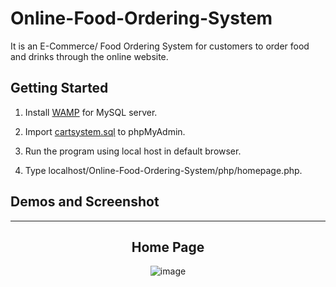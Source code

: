 # Online-Food-Ordering-System
It is an E-Commerce/ Food Ordering System for customers to order food and drinks through the online website. 

## Getting Started
1. Install  [WAMP](https://www.wampserver.com/en/download-wampserver-64bits/) for MySQL server.

2. Import  [cartsystem.sql](/Online-Food-Ordering-System/cartsystem.sql) to phpMyAdmin. 

3. Run the program using local host in default browser.

4. Type localhost/Online-Food-Ordering-System/php/homepage.php. 

## Demos and Screenshot 

-----

<div align="center">
  <h2>Home Page</h2>
<img src="images/homepage.png" alt="image">
</div>

